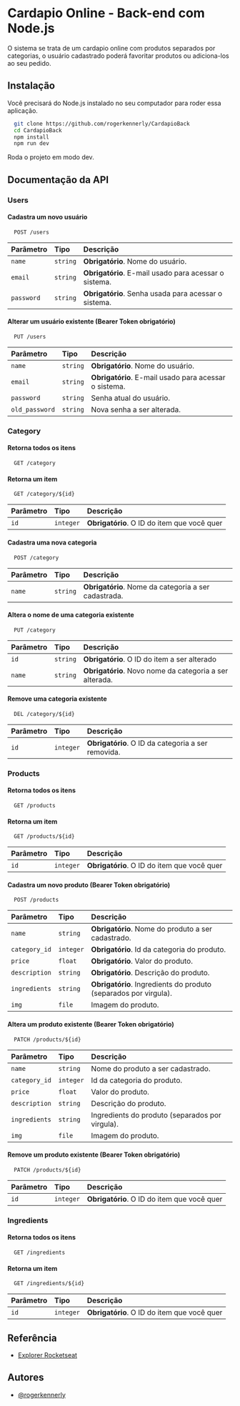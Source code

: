 # Cardapio Online - Back-end com Node.js

O sistema se trata de um cardapio online com produtos separados por categorias, o usuário cadastrado poderá favoritar produtos ou adiciona-los ao seu pedido.

## Instalação

Você precisará do Node.js instalado no seu computador para roder essa aplicação.

```bash
  git clone https://github.com/rogerkennerly/CardapioBack
  cd CardapioBack
  npm install
  npm run dev
```

Roda o projeto em modo dev.

## Documentação da API

### Users

#### Cadastra um novo usuário

```http
  POST /users
```

| Parâmetro  | Tipo     | Descrição                                             |
| :--------- | :------- | :---------------------------------------------------- |
| `name`     | `string` | **Obrigatório**. Nome do usuário.                     |
| `email`    | `string` | **Obrigatório**. E-mail usado para acessar o sistema. |
| `password` | `string` | **Obrigatório**. Senha usada para acessar o sistema.  |

#### Alterar um usuário existente (**Bearer Token obrigatório**)

```http
  PUT /users
```

| Parâmetro      | Tipo     | Descrição                                             |
| :------------- | :------- | :---------------------------------------------------- |
| `name`         | `string` | **Obrigatório**. Nome do usuário.                     |
| `email`        | `string` | **Obrigatório**. E-mail usado para acessar o sistema. |
| `password`     | `string` | Senha atual do usuário.                               |
| `old_password` | `string` | Nova senha a ser alterada.                            |

### Category

#### Retorna todos os itens

```http
  GET /category
```

#### Retorna um item

```http
  GET /category/${id}
```

| Parâmetro | Tipo      | Descrição                                   |
| :-------- | :-------- | :------------------------------------------ |
| `id`      | `integer` | **Obrigatório**. O ID do item que você quer |

#### Cadastra uma nova categoria

```http
  POST /category
```

| Parâmetro | Tipo     | Descrição                                            |
| :-------- | :------- | :--------------------------------------------------- |
| `name`    | `string` | **Obrigatório**. Nome da categoria a ser cadastrada. |

#### Altera o nome de uma categoria existente

```http
  PUT /category
```

| Parâmetro | Tipo     | Descrição                                               |
| :-------- | :------- | :------------------------------------------------------ |
| `id`      | `string` | **Obrigatório**. O ID do item a ser alterado            |
| `name`    | `string` | **Obrigatório**. Novo nome da categoria a ser alterada. |

#### Remove uma categoria existente

```http
  DEL /category/${id}
```

| Parâmetro | Tipo      | Descrição                                          |
| :-------- | :-------- | :------------------------------------------------- |
| `id`      | `integer` | **Obrigatório**. O ID da categoria a ser removida. |

### Products

#### Retorna todos os itens

```http
  GET /products
```

#### Retorna um item

```http
  GET /products/${id}
```

| Parâmetro | Tipo      | Descrição                                   |
| :-------- | :-------- | :------------------------------------------ |
| `id`      | `integer` | **Obrigatório**. O ID do item que você quer |

#### Cadastra um novo produto (**Bearer Token obrigatório**)

```http
  POST /products
```

| Parâmetro     | Tipo      | Descrição                                                        |
| :------------ | :-------- | :--------------------------------------------------------------- |
| `name`        | `string`  | **Obrigatório**. Nome do produto a ser cadastrado.               |
| `category_id` | `integer` | **Obrigatório**. Id da categoria do produto.                     |
| `price`       | `float`   | **Obrigatório**. Valor do produto.                               |
| `description` | `string`  | **Obrigatório**. Descrição do produto.                           |
| `ingredients` | `string`  | **Obrigatório**. Ingredients do produto (separados por virgula). |
| `img`         | `file`    | Imagem do produto.                                               |

#### Altera um produto existente (**Bearer Token obrigatório**)

```http
  PATCH /products/${id}
```

| Parâmetro     | Tipo      | Descrição                                       |
| :------------ | :-------- | :---------------------------------------------- |
| `name`        | `string`  | Nome do produto a ser cadastrado.               |
| `category_id` | `integer` | Id da categoria do produto.                     |
| `price`       | `float`   | Valor do produto.                               |
| `description` | `string`  | Descrição do produto.                           |
| `ingredients` | `string`  | Ingredients do produto (separados por virgula). |
| `img`         | `file`    | Imagem do produto.                              |

#### Remove um produto existente (**Bearer Token obrigatório**)

```http
  PATCH /products/${id}
```

| Parâmetro | Tipo      | Descrição                                   |
| :-------- | :-------- | :------------------------------------------ |
| `id`      | `integer` | **Obrigatório**. O ID do item que você quer |

### Ingredients

#### Retorna todos os itens

```http
  GET /ingredients
```

#### Retorna um item

```http
  GET /ingredients/${id}
```

| Parâmetro | Tipo      | Descrição                                   |
| :-------- | :-------- | :------------------------------------------ |
| `id`      | `integer` | **Obrigatório**. O ID do item que você quer |

## Referência

- [Explorer Rocketseat](https://rocketseat.com.br)

## Autores

- [@rogerkennerly](https://www.github.com/rogerkennerly)
